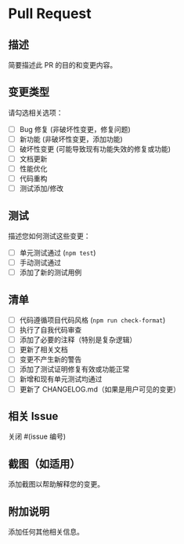 # Pull Request

## 描述

简要描述此 PR 的目的和变更内容。

## 变更类型

请勾选相关选项：

- [ ] Bug 修复 (非破坏性变更，修复问题)
- [ ] 新功能 (非破坏性变更，添加功能)
- [ ] 破坏性变更 (可能导致现有功能失效的修复或功能)
- [ ] 文档更新
- [ ] 性能优化
- [ ] 代码重构
- [ ] 测试添加/修改

## 测试

描述您如何测试这些变更：

- [ ] 单元测试通过 (`npm test`)
- [ ] 手动测试通过
- [ ] 添加了新的测试用例

## 清单

- [ ] 代码遵循项目代码风格 (`npm run check-format`)
- [ ] 执行了自我代码审查
- [ ] 添加了必要的注释（特别是复杂逻辑）
- [ ] 更新了相关文档
- [ ] 变更不产生新的警告
- [ ] 添加了测试证明修复有效或功能正常
- [ ] 新增和现有单元测试均通过
- [ ] 更新了 CHANGELOG.md（如果是用户可见的变更）

## 相关 Issue

关闭 #(issue 编号)

## 截图（如适用）

添加截图以帮助解释您的变更。

## 附加说明

添加任何其他相关信息。
